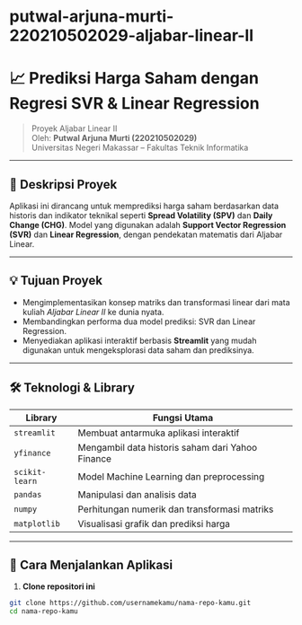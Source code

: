 # putwal-arjuna-murti-220210502029-aljabar-linear-ll

# 📈 Prediksi Harga Saham dengan Regresi SVR & Linear Regression

> Proyek Aljabar Linear II  
> Oleh: **Putwal Arjuna Murti (220210502029)**  
> Universitas Negeri Makassar – Fakultas Teknik Informatika  

---

## 🧩 Deskripsi Proyek

Aplikasi ini dirancang untuk memprediksi harga saham berdasarkan data historis dan indikator teknikal seperti **Spread Volatility (SPV)** dan **Daily Change (CHG)**. Model yang digunakan adalah **Support Vector Regression (SVR)** dan **Linear Regression**, dengan pendekatan matematis dari Aljabar Linear.

---

## 💡 Tujuan Proyek

- Mengimplementasikan konsep matriks dan transformasi linear dari mata kuliah *Aljabar Linear II* ke dunia nyata.
- Membandingkan performa dua model prediksi: SVR dan Linear Regression.
- Menyediakan aplikasi interaktif berbasis **Streamlit** yang mudah digunakan untuk mengeksplorasi data saham dan prediksinya.

---

## 🛠️ Teknologi & Library

| Library         | Fungsi Utama                                     |
|-----------------|--------------------------------------------------|
| `streamlit`     | Membuat antarmuka aplikasi interaktif            |
| `yfinance`      | Mengambil data historis saham dari Yahoo Finance |
| `scikit-learn`  | Model Machine Learning dan preprocessing         |
| `pandas`        | Manipulasi dan analisis data                     |
| `numpy`         | Perhitungan numerik dan transformasi matriks     |
| `matplotlib`    | Visualisasi grafik dan prediksi harga            |

---

## 🚀 Cara Menjalankan Aplikasi

1. **Clone repositori ini**
```bash
git clone https://github.com/usernamekamu/nama-repo-kamu.git
cd nama-repo-kamu

